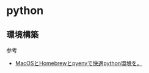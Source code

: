 # python

## 環境構築

参考
- [MacOSとHomebrewとpyenvで快適python環境を。](https://qiita.com/crankcube/items/15f06b32ec56736fc43a)